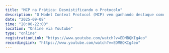 ```yaml
---
title: "MCP na Prática: Desmistificando o Protocolo"
description: "O Model Context Protocol (MCP) vem ganhando destaque como uma forma prática e eficiente de conectar ferramentas, dados e fluxos de trabalho em aplicações modernas. Mas como ele realmente funciona na prática? Quais problemas resolve? E, principalmente, o que acontece “por baixo dos panos” quando usamos o protocolo?"
date: "2025-09-08"
time: "20:00-22:00"
location: "Online via Youtube"
type: "online"
registrationLink: "https://www.youtube.com/watch?v=EDMBQKIg4eo"
recordingLink: "https://www.youtube.com/watch?v=EDMBQKIg4eo"
---
```

